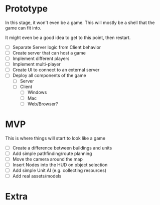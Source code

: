 # Prototype

In this stage, it won't even be a game.
This will mostly be a shell that the game can fit into.

It might even be a good idea to get to this point, then restart.

- [ ] Separate Server logic from Client behavior
- [ ] Create server that can host a game
- [ ] Implement different players
- [ ] Implement multi-player
- [ ] Create UI to connect to an external server
- [ ] Deploy all components of the game
  - [ ] Server
  - [ ] Client
    - [ ] Windows
    - [ ] Mac
    - [ ] Web/Browser?

# MVP

This is where things will start to look like a game

- [ ] Create a difference between buildings and units
- [ ] Add simple pathfinding/route planning
- [ ] Move the camera around the map
- [ ] Insert Nodes into the HUD on object selection
- [ ] Add simple Unit AI (e.g. collecting resources)
- [ ] Add real assets/models

# Extra
